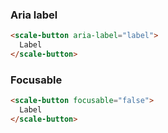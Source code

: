 ### Aria label
```html
<scale-button aria-label="label">
  Label
</scale-button>
```

### Focusable
```html
<scale-button focusable="false">
  Label
</scale-button>
```